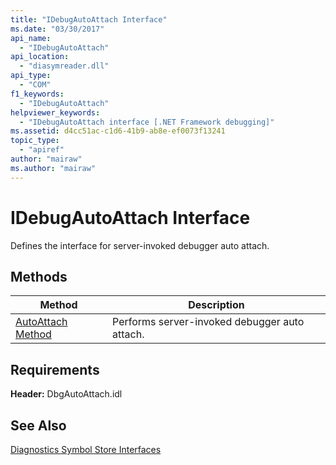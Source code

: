 ```yaml
---
title: "IDebugAutoAttach Interface"
ms.date: "03/30/2017"
api_name: 
  - "IDebugAutoAttach"
api_location: 
  - "diasymreader.dll"
api_type: 
  - "COM"
f1_keywords: 
  - "IDebugAutoAttach"
helpviewer_keywords: 
  - "IDebugAutoAttach interface [.NET Framework debugging]"
ms.assetid: d4cc51ac-c1d6-41b9-ab8e-ef0073f13241
topic_type: 
  - "apiref"
author: "mairaw"
ms.author: "mairaw"
---
```

# IDebugAutoAttach Interface
Defines the interface for server-invoked debugger auto attach.  

## Methods  


|Method|Description|  
|------------|-----------------|  
|[AutoAttach Method](../../../../docs/framework/unmanaged-api/diagnostics/idebugautoattach-autoattach-method.md)|Performs server-invoked debugger auto attach.|  

## Requirements  
 **Header:** DbgAutoAttach.idl  

## See Also  
 [Diagnostics Symbol Store Interfaces](../../../../docs/framework/unmanaged-api/diagnostics/diagnostics-symbol-store-interfaces.md)
